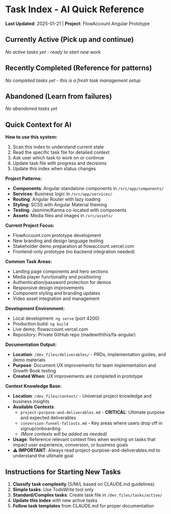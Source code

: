 # Task Index - AI Quick Reference
**Last Updated**: 2025-01-21 | **Project**: FlowAccount Angular Prototype

## Currently Active (Pick up and continue)
*No active tasks yet - ready to start new work*

## Recently Completed (Reference for patterns)
*No completed tasks yet - this is a fresh task management setup*

## Abandoned (Learn from failures)  
*No abandoned tasks yet*

## Quick Context for AI
**How to use this system:**
1. Scan this index to understand current state
2. Read the specific task file for detailed context  
3. Ask user which task to work on or continue
4. Update task file with progress and decisions
5. Update this index when status changes

**Project Patterns:**
- **Components**: Angular standalone components in `/src/app/components/`
- **Services**: Business logic in `/src/app/services/`
- **Routing**: Angular Router with lazy loading
- **Styling**: SCSS with Angular Material theming
- **Testing**: Jasmine/Karma co-located with components
- **Assets**: Media files and images in `/src/assets/`

**Current Project Focus:**
- FlowAccount.com prototype development
- New branding and design language testing
- Stakeholder demo preparation at flowaccount.vercel.com
- Frontend-only prototype (no backend integration needed)

**Common Task Areas:**
- Landing page components and hero sections
- Media player functionality and positioning
- Authentication/password protection for demos
- Responsive design improvements
- Component styling and branding updates
- Video asset integration and management

**Development Environment:**
- Local development: `ng serve` (port 4200)
- Production build: `ng build`
- Live demo: flowaccount.vercel.com
- Repository: Private GitHub repo (madewiththis/fa-angular)

**Documentation Output:**
- **Location**: `/dev_files/deliverables/` - PRDs, implementation guides, and demo materials
- **Purpose**: Document UX improvements for team implementation and Growth Book testing
- **Created When**: UX improvements are completed in prototype

**Context Knowledge Base:**
- **Location**: `/dev_files/context/` - Universal project knowledge and business insights
- **Available Contexts**:
  - `project-purpose-and-deliverables.md` - **CRITICAL**: Ultimate purpose and expected deliverables
  - `conversion-funnel-fallouts.md` - Key areas where users drop off in signup/onboarding
  - *(More contexts will be added as needed)*
- **Usage**: Reference relevant context files when working on tasks that impact user experience, conversion, or business goals
- **⚠️ IMPORTANT**: Always read project-purpose-and-deliverables.md to understand the ultimate goal

## Instructions for Starting New Tasks
1. **Classify task complexity** (S/M/L based on CLAUDE.md guidelines)
2. **Simple tasks**: Use TodoWrite tool only
3. **Standard/Complex tasks**: Create task file in `/dev_files/tasks/active/`
4. **Update this index** with new active tasks
5. **Follow task templates** from CLAUDE.md for proper documentation 